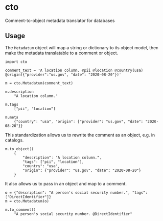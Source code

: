 # cto
Comment-to-object metadata translator for databases

## Usage

The `Metadatum` object will map a string or dictionary to its object model,
then make the metadata translatable to a comment or object.

```
import cto

comment_text = 'A location column. @pii @location @country(usa) @origin({"provider":"us.gov", "date": "2020-08-20"})'

m = cto.Metadatum(comment_text)

m.description
    "A location column."

m.tags
    ["pii", "location"]

m.meta
    {"country": "usa", "origin": {"provider": "us.gov", "date": "2020-08-20"}}
```

This standardization allows us to rewrite the comment as an object, e.g. in catalogs.

```
m.to_object()
    {
        "description": "A location column.",
        "tags": ["pii", "location"],
        "country": "usa",
        "origin": {"provider": "us.gov", "date": "2020-08-20"}
    }
```

It also allows us to pass in an object and map to a comment.

```
o = {"description": "A person's social security number.", "tags": ["DirectIdentifier"]}
m = cto.Metadatum(o)

m.to_comment()
    "A person's social security number. @DirectIdentifier"
```